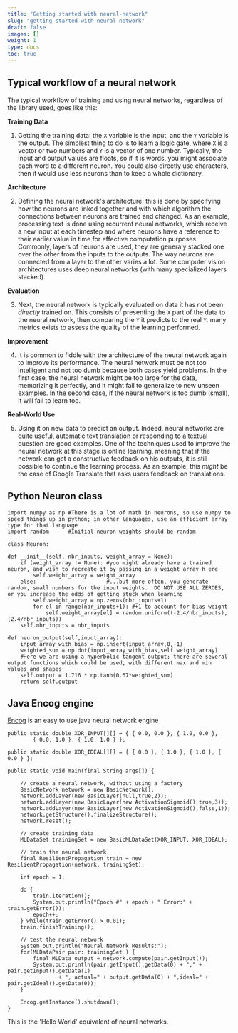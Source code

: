 ```yaml
---
title: "Getting started with neural-network"
slug: "getting-started-with-neural-network"
draft: false
images: []
weight: 1
type: docs
toc: true
---
```


## Typical workflow of a neural network
The typical workflow of training and using neural networks, regardless of the library used, goes like this: 


**Training Data**
1. Getting the training data: the `X` variable is the input, and the `Y` variable is the output. The simplest thing to do is to learn a logic gate, where `X` is a vector or two numbers and `Y` is a vector of one number. Typically, the input and output values are floats, so if it is words, you might associate each word to a different neuron. You could also directly use characters, then it would use less neurons than to keep a whole dictionary. 

**Architecture**

2. Defining the neural network's architecture: this is done by specifying how the neurons are linked together and with which algorithm the connections between neurons are trained and changed. As an example, processing text is done using recurrent neural networks, which receive a new input at each timestep and where neurons have a reference to their earlier value in time for effective computation purposes. Commonly, layers of neurons are used, they are generaly stacked one over the other from the inputs to the outputs. The way neurons are connected from a layer to the other varies a lot. Some computer vision architectures uses deep neural networks (with many specialized layers stacked). 

**Evaluation**

3. Next, the neural network is typically evaluated on data it has not been *directly* trained on. This consists of presenting the `X` part of the data to the neural network, then comparing the `Y` it predicts to the real `Y`. many metrics exists to assess the quality of the learning performed. 

**Improvement**

4. It is common to fiddle with the architecture of the neural network again to improve its performance. The neural network must be not too intelligent and not too dumb because both cases yield problems. In the first case, the neural network might be too large for the data, memorizing it perfectly, and it might fail to generalize to new unseen examples. In the second case, if the neural network is too dumb (small), it will fail to learn too. 

**Real-World Use**

5. Using it on new data to predict an output. Indeed, neural networks are quite useful, automatic text translation or responding to a textual question are good examples. One of the techniques used to improve the neural network at this stage is online learning, meaning that if the network can get a constructive feedback on his outputs, it is still possible to continue the learning process. As an example, this *might* be the case of Google Translate that asks users feedback on translations. 

## Python Neuron class
    import numpy as np #There is a lot of math in neurons, so use numpy to speed things up in python; in other languages, use an efficient array type for that language
    import random      #Initial neuron weights should be random

    class Neuron:

    def __init__(self, nbr_inputs, weight_array = None):
        if (weight_array != None): #you might already have a trained neuron, and wish to recreate it by passing in a weight array h ere
            self.weight_array = weight_array
        else:                      #...but more often, you generate random, small numbers for the input weights.  DO NOT USE ALL ZEROES, or you increase the odds of getting stuck when learning
            self.weight_array = np.zeros(nbr_inputs+1)
            for el in range(nbr_inputs+1): #+1 to account for bias weight
                self.weight_array[el] = random.uniform((-2.4/nbr_inputs),(2.4/nbr_inputs))
        self.nbr_inputs = nbr_inputs

    def neuron_output(self,input_array):
        input_array_with_bias = np.insert(input_array,0,-1)
        weighted_sum = np.dot(input_array_with_bias,self.weight_array)
        #Here we are using a hyperbolic tangent output; there are several output functions which could be used, with different max and min values and shapes
        self.output = 1.716 * np.tanh(0.67*weighted_sum)
        return self.output

## Java Encog engine
[Encog][1] is an easy to use java neural network engine

    public static double XOR_INPUT[][] = { { 0.0, 0.0 }, { 1.0, 0.0 },
            { 0.0, 1.0 }, { 1.0, 1.0 } };

    public static double XOR_IDEAL[][] = { { 0.0 }, { 1.0 }, { 1.0 }, { 0.0 } };
    
    public static void main(final String args[]) {
        
        // create a neural network, without using a factory
        BasicNetwork network = new BasicNetwork();
        network.addLayer(new BasicLayer(null,true,2));
        network.addLayer(new BasicLayer(new ActivationSigmoid(),true,3));
        network.addLayer(new BasicLayer(new ActivationSigmoid(),false,1));
        network.getStructure().finalizeStructure();
        network.reset();

        // create training data
        MLDataSet trainingSet = new BasicMLDataSet(XOR_INPUT, XOR_IDEAL);
        
        // train the neural network
        final ResilientPropagation train = new ResilientPropagation(network, trainingSet);

        int epoch = 1;

        do {
            train.iteration();
            System.out.println("Epoch #" + epoch + " Error:" + train.getError());
            epoch++;
        } while(train.getError() > 0.01);
        train.finishTraining();

        // test the neural network
        System.out.println("Neural Network Results:");
        for(MLDataPair pair: trainingSet ) {
            final MLData output = network.compute(pair.getInput());
            System.out.println(pair.getInput().getData(0) + "," + pair.getInput().getData(1)
                    + ", actual=" + output.getData(0) + ",ideal=" + pair.getIdeal().getData(0));
        }
        
        Encog.getInstance().shutdown();
    }

This is the 'Hello World' equivalent of neural networks. 


  [1]: http://www.heatonresearch.com/encog/ "Encog homepage"

